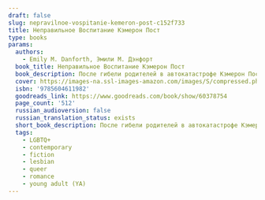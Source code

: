 ```yaml
---
draft: false
slug: nepravilnoe-vospitanie-kemeron-post-c152f733
title: Неправильное Воспитание Кэмерон Пост
type: books
params:
  authors:
    - Emily M. Danforth, Эмили М. Дэнфорт
  book_title: Неправильное Воспитание Кэмерон Пост
  book_description: После гибели родителей в автокатастрофе Кэмерон Пост отдают на попечение бабушки и набожной тети Рут. Вскоре в их городке появляется Коули Тейлор, с которой Кэмерон проводит все свое время. Однако Кэмерон быстро понимает, что испытывает к Коули не просто дружеские чувства. Узнав об их запретных отношениях, тетя Рут отправляет племянницу в религиозную школу, где Кэмерон предстоит не только найти новых друзей, но и многое понять о себе и о мире.По мотивам книги снят одноименный художественный фильм с Хлоей Грейс Мориц в главной роли, завоевавший главный приз на кинофестивале Sundance в 2018 году.
  cover: https://images-na.ssl-images-amazon.com/images/S/compressed.photo.goodreads.com/books/1644399105i/60378754.jpg
  isbn: '9785604611982'
  goodreads_link: https://www.goodreads.com/book/show/60378754
  page_count: '512'
  russian_audioversion: false
  russian_translation_status: exists
  short_book_description: После гибели родителей в автокатастрофе Кэмерон Пост отдают на попечение бабушки и набожной тети Рут. Вскоре в их городке появляется Коули Тейлор, с которой Кэмерон проводит все свое время.
  tags:
    - LGBTQ+
    - contemporary
    - fiction
    - lesbian
    - queer
    - romance
    - young adult (YA)
---
```

